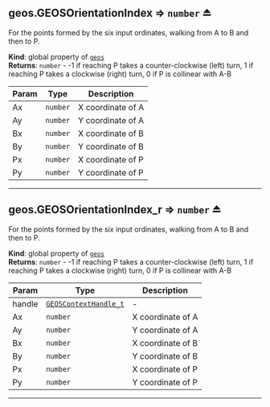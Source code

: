 <a name="exp_module_geos--geos.GEOSOrientationIndex"></a>

## geos.GEOSOrientationIndex ⇒ <code>number</code> ⏏
For the points formed by the six input ordinates, walking from A to B and then to P.

**Kind**: global property of [<code>geos</code>](/typedefs-enums/typedefs-enums.html#module_geos)  
**Returns**: <code>number</code> - -1 if reaching P takes a counter-clockwise (left) turn, 1 if reaching P takes a clockwise (right) turn, 0 if P is collinear with A-B  

| Param | Type | Description |
| --- | --- | --- |
| Ax | <code>number</code> | X coordinate of A |
| Ay | <code>number</code> | Y coordinate of A |
| Bx | <code>number</code> | X coordinate of B |
| By | <code>number</code> | Y coordinate of B |
| Px | <code>number</code> | X coordinate of P |
| Py | <code>number</code> | Y coordinate of P |


---
<a name="exp_module_geos--geos.GEOSOrientationIndex_r"></a>

## geos.GEOSOrientationIndex\_r ⇒ <code>number</code> ⏏
For the points formed by the six input ordinates, walking from A to B and then to P.

**Kind**: global property of [<code>geos</code>](/typedefs-enums/typedefs-enums.html#module_geos)  
**Returns**: <code>number</code> - -1 if reaching P takes a counter-clockwise (left) turn, 1 if reaching P takes a clockwise (right) turn, 0 if P is collinear with A-B  

| Param | Type | Description |
| --- | --- | --- |
| handle | [<code>GEOSContextHandle\_t</code>](/typedefs-enums/typedefs-enums.html#GEOSContextHandle_t) | - |
| Ax | <code>number</code> | X coordinate of A |
| Ay | <code>number</code> | Y coordinate of A |
| Bx | <code>number</code> | X coordinate of B |
| By | <code>number</code> | Y coordinate of B |
| Px | <code>number</code> | X coordinate of P |
| Py | <code>number</code> | Y coordinate of P |


---
